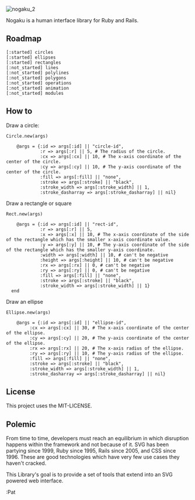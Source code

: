 ![nogaku_2](https://f.cloud.github.com/assets/900966/1415024/aeeabf4e-3ed0-11e3-890b-4349a8d5373f.png)

Nogaku is a human interface library for Ruby and Rails.

## Roadmap

```
[:started] circles 
[:started] ellipses 
[:started] rectangles 
[:not_started] lines 
[:not_started] polylines 
[:not_started] polygons 
[:not_started] operations 
[:not_started] animation 
[:not_started] modules 
```

## How to

Draw a circle:

```
Circle.new(args)

    @args = {:id => args[:id] || "circle-id",
             :r => args[:r] || 5, # The radius of the circle.
             :cx => args[:cx] || 10, # The x-axis coordinate of the center of the circle.
             :cy => args[:cy] || 10, # The y-axis coordinate of the center of the circle.
             :fill => args[:fill] || "none",
             :stroke => args[:stroke] || "black",
             :stroke_width => args[:stroke_width] || 1,
             :stroke_dasharray => args[:stroke_dasharray] || nil}
```
Draw a rectangle or square
```
Rect.new(args)

    @args = {:id => args[:id] || "rect-id",
             :r => args[:r] || 5,
             :x => args[:x] || 10, # The x-axis coordinate of the side of the rectangle which has the smaller x-axis coordinate value.
             :y => args[:y] || 10, # The y-axis coordinate of the side of the rectangle which has the smaller y-axis coordinate.
             :width => args[:width] || 10, # can't be negative
             :height => args[:height] || 10, # can't be negative
             :rx => args[:rx] || 0, # can't be negative
             :ry => args[:ry] || 0, # can't be negative  
             :fill => args[:fill] || "none",
             :stroke => args[:stroke] || "black",
             :stroke_width => args[:stroke_width] || 1}
  end  

```
Draw an ellipse
```
Ellipse.new(args)

    @args = {:id => args[:id] || "ellipse-id",
         :cx => args[:cx] || 30, # The x-axis coordinate of the center of the ellipse.
         :cy => args[:cy] || 20, # The y-axis coordinate of the center of the ellipse.
         :rx => args[:rx] || 20, # The x-axis radius of the ellipse.
         :ry => args[:ry] || 10, # The y-axis radius of the ellipse.
         :fill => args[:fill] || "none",
         :stroke => args[:stroke] || "black",
         :stroke_width => args[:stroke_width] || 1,
         :stroke_dasharray => args[:stroke_dasharray] || nil}
```



## License

This project uses the MIT-LICENSE.

## Polemic

From time to time, developers must reach an equilibrium in which disruption happens within the framework and not because of it. SVG has been partying since 1999, Ruby since 1995, Rails since 2005, and CSS since 1996. These are good technologies which have very few use cases they haven't cracked.

This Library's goal is to provide a set of tools that extend into an SVG powered web interface.

:Pat
